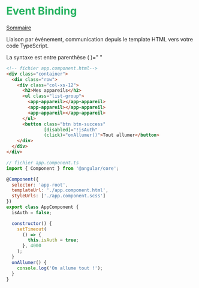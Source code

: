 # <div style="color: #26B260">**Event Binding**</div>

[Sommaire](./00-Sommaire.md)

Liaison par événement, communication depuis le template HTML vers votre code TypeScript.

La syntaxe est entre parenthèse ( )="  "

```html
<!-- fichier app.component.html-->
<div class="container">
  <div class="row">
    <div class="col-xs-12">
      <h2>Mes appareils</h2>
      <ul class="list-group">
        <app-appareil></app-appareil>
        <app-appareil></app-appareil>
        <app-appareil></app-appareil>
      </ul>
      <button class="btn btn-success" 
              [disabled]="!isAuth" 
              (click)="onAllumer()">Tout allumer</button>
    </div>
  </div>
</div>
```

```javascript
// fichier app.component.ts
import { Component } from '@angular/core';

@Component({
  selector: 'app-root',
  templateUrl: './app.component.html',
  styleUrls: ['./app.component.scss']
})
export class AppComponent {
  isAuth = false;

  constructor() {
    setTimeout(
      () => {
        this.isAuth = true;
      }, 4000
    );
  }
  onAllumer() {
    console.log('On allume tout !');
  }
}
```
